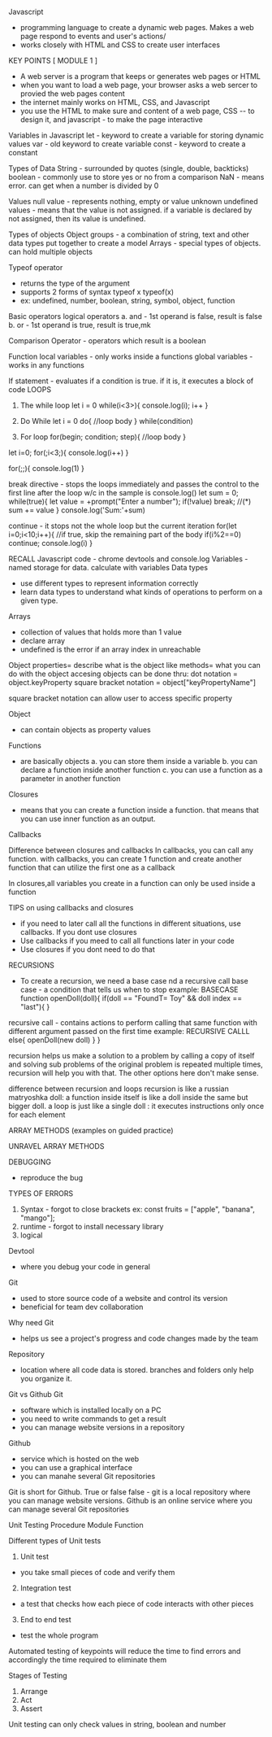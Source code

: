 Javascript
- programming language to create a dynamic web pages. Makes a web page respond to events and user's actions/
- works closely with HTML and CSS to create user interfaces

KEY POINTS
[ MODULE 1 ]
- A web server is a program that keeps or generates web pages or HTML
- when you want to load a web page, your browser asks a web sercer to provied the web pages content
- the internet mainly works on HTML, CSS, and Javascript
- you use the HTML to make sure and content of a web page, CSS -- to design it, and javascript - to make the page interactive

Variables in Javascript
let - keyword to create a variable for storing dynamic values
var - old keyword to create variable
const - keyword to create a constant

Types of Data
String - surrounded by quotes (single, double, backticks)
boolean - commonly use to store yes or no from a comparison
NaN - means error. can get when a number is divided by 0


Values
null value - represents nothing, empty or value unknown
undefined values - means that the value is not assigned. if a variable is declared by not assigned, then its value is undefined.

Types of objects
Object groups - a combination of string, text and other data types put together to create a model
Arrays - special types of objects. can hold multiple objects

Typeof operator
- returns the type of the argument
- supports 2 forms of syntax
typeof x
typeof(x)
- ex: undefined, number, boolean, string, symbol, object, function

Basic operators
logical operators
a. and - 1st operand is false, result is false
b. or - 1st operand is true, result is true,mk

Comparison Operator - operators which result is a boolean

Function 
local variables - only works inside a functions
global variables - works in any functions


If statement - evaluates if a condition is true. if it is, it executes a block of code
LOOPS
1. The while loop
let i = 0
while(i<3>){
    console.log(i);
    i++
}

2. Do While
let i = 0
do{
    //loop body
}
while(condition)

3. For loop
for(begin; condition; step){
    //loop body
}

<!-- For loop with skip parts -->
let i=0;
for(;i<3;){
    console.log(i++)
}

<!-- infinite loop -->
for(;;){
    console.log(1)
}

break directive - stops the loops immediately and passes the control to the first line after the loop w/c in the sample is console.log()
let sum = 0;
while(true){
    let value = +prompt("Enter a number");
    if(!value) break; //(*)
    sum += value
}
console.log('Sum:'+sum)

continue - it stops not the whole loop but the current iteration
for(let i=0;i<10;i++){
    //if true, skip the remaining part of the body
    if(i%2==0) continue;
    console.log(i)
}

RECALL
Javascript code  - chrome devtools and console.log
Variables - named storage for data. calculate with variables
Data types 
- use different types to represent information correctly
- learn data types to understand what kinds of operations to perform on a given type.


Arrays
- collection of values that holds more than 1 value
- declare array
- undefined is the error if an array index in unreachable

Object
properties= describe what is the object like
methods= what you can do with the object
accesing objects can be done thru:
dot notation = object.keyProperty
square bracket notation = object["keyPropertyName"]

square  bracket notation can allow user to access specific property

Object
- can contain objects as property values

Functions
- are basically objects
    a. you can store them inside a variable
    b. you can declare a function inside another function
    c. you can use a function as a parameter in another function

Closures 
- means that you can create a function inside a function. that means that you can use inner function as an output.

Callbacks

Difference between closures and callbacks
In callbacks, you can call any function. with callbacks, you can create 1 function and create another function that
can utilize the first one as a callback

In closures,all variables you create in a function can only be used inside a function

TIPS on using callbacks and closures
- if you need to later call all the functions in different situations, use callbacks. If you dont use closures
- Use callbacks if you meed to call all functions later in your code
- Use closures if you dont need to do that


RECURSIONS
- To create a recursion, we need a base case nd a recursive call
base case - a condition that tells us when to stop
example: BASECASE
function openDoll(doll){
    if(doll == "FoundT= Toy" && doll index == "last"){
        <!-- tody is found -->
    }


recursive call - contains actions to perform calling that same function with different argument passed on the first time
example: RECURSIVE CALLL
   else{
        openDoll(new doll)
   }
}

recursion helps us make a solution to a problem by calling a copy of itself and solving sub problems of the original problem is repeated multiple times, recursion will help you with that. The other options here don't make sense.

 difference between recursion and loops
 recursion is like a russian matryoshka doll: a function inside itself is like a doll inside the same but bigger doll. a loop is just like a single doll : it executes instructions only once for each element


ARRAY METHODS (examples on guided practice)

UNRAVEL ARRAY METHODS

DEBUGGING
- reproduce the bug


TYPES OF ERRORS
1. Syntax - forgot to close brackets
ex: const fruits = ["apple", "banana", "mango"];
2. runtime - forgot to install necessary library
3. logical 


Devtool
- where you debug your code in general

Git
- used to store source code of a website  and control its version
- beneficial for team dev collaboration

Why need Git
- helps us see a project's progress and code changes made by the team

Repository
- location where all code data is stored. branches and folders only help you
organize it.

Git vs Github
Git 
- software which is installed locally on a PC
- you need to write commands to get a result
- you can manage website versions in a repository

Github
- service which is hosted on the web
- you can use a graphical interface
- you can manahe several Git repositories


Git is short for Github. True or false
false - git is a local repository where you can manage website versions. Github is an online service where you can manage several Git repositories


Unit Testing
Procedure
Module
Function

Different types of Unit tests
1. Unit test
- you take small pieces of code and verify them

2. Integration test
- a test that checks how each piece of code interacts with other pieces

3. End to end test
-  test the whole program

Automated testing of keypoints will reduce the time to find errors and accordingly the time required to eliminate them

Stages of Testing
1. Arrange 
2. Act
3. Assert

Unit testing can only check values in string, boolean and number